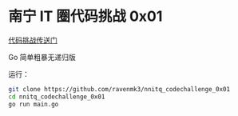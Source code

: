 # 南宁 IT 圈代码挑战 0x01

[代码挑战传送门](https://github.com/nnitquan/codechallenge)

Go 简单粗暴无递归版

运行：

```bash
git clone https://github.com/ravenmk3/nnitq_codechallenge_0x01
cd nnitq_codechallenge_0x01
go run main.go
```
